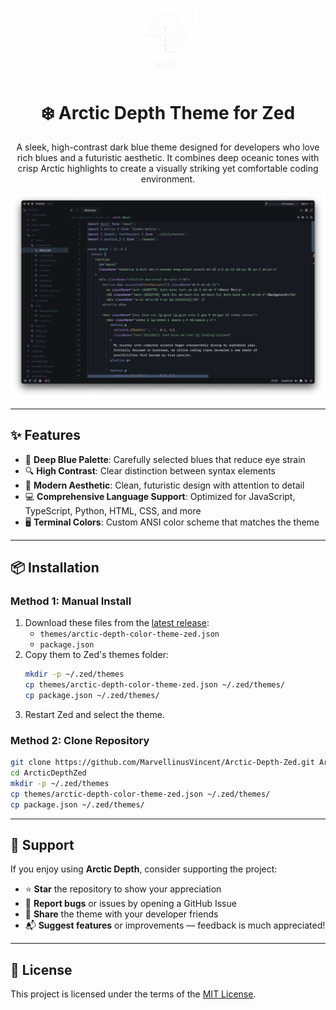 <p align="center">
  <img alt="Logo" src="images/logo_white.png" width="100" />
</p>
<h1 align="center">
  ❄️ Arctic Depth Theme for Zed
</h1>
<p align="center">
  A sleek, high-contrast dark blue theme designed for developers who love rich blues and a futuristic aesthetic. It combines deep oceanic tones with crisp Arctic highlights to create a visually striking yet comfortable coding environment.
</p>

![screenshot](images/screenshot_zed.png)

---

## ✨ Features

- 🎨 **Deep Blue Palette**: Carefully selected blues that reduce eye strain  
- 🔍 **High Contrast**: Clear distinction between syntax elements  
- 🧊 **Modern Aesthetic**: Clean, futuristic design with attention to detail  
- 💻 **Comprehensive Language Support**: Optimized for JavaScript, TypeScript, Python, HTML, CSS, and more  
- 🖥️ **Terminal Colors**: Custom ANSI color scheme that matches the theme  

---

## 📦 Installation

### **Method 1: Manual Install**
1. Download these files from the [latest release](https://github.com/MarvellinusVincent/Arctic-Depth/releases):
   - `themes/arctic-depth-color-theme-zed.json`
   - `package.json`
2. Copy them to Zed's themes folder:
   ```bash
   mkdir -p ~/.zed/themes
   cp themes/arctic-depth-color-theme-zed.json ~/.zed/themes/
   cp package.json ~/.zed/themes/
3. Restart Zed and select the theme.

### **Method 2: Clone Repository**
```bash
git clone https://github.com/MarvellinusVincent/Arctic-Depth-Zed.git ArcticDepthZed
cd ArcticDepthZed
mkdir -p ~/.zed/themes
cp themes/arctic-depth-color-theme-zed.json ~/.zed/themes/
cp package.json ~/.zed/themes/
```

---

## 🙌 Support

If you enjoy using **Arctic Depth**, consider supporting the project:

- ⭐ **Star** the repository to show your appreciation  
- 🐛 **Report bugs** or issues by opening a GitHub Issue  
- 💖 **Share** the theme with your developer friends  
- 📬 **Suggest features** or improvements — feedback is much appreciated!  

---

## 📄 License

This project is licensed under the terms of the [MIT License](./LICENSE.md).


